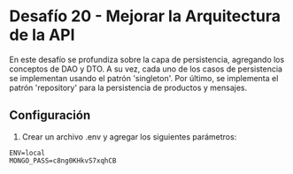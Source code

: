 # Desafío 20 - Mejorar la Arquitectura de la API

En este desafío se profundiza sobre la capa de persistencia, agregando los conceptos de DAO y DTO. A su vez, cada uno de los casos de persistencia se implementan usando el patrón 'singleton'. Por último, se implementa el patrón 'repository' para la persistencia de productos y mensajes.

## Configuración

1) Crear un archivo .env y agregar los siguientes parámetros:

```
ENV=local
MONGO_PASS=c8ng0KHkvS7xqhCB
```

